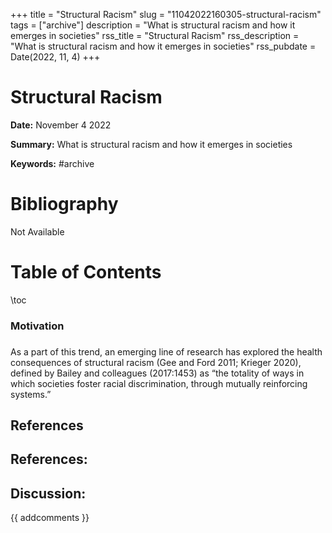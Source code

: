 +++
title = "Structural Racism"
slug = "11042022160305-structural-racism"
tags = ["archive"]
description = "What is structural racism and how it emerges in societies"
rss_title = "Structural Racism"
rss_description = "What is structural racism and how it emerges in societies"
rss_pubdate = Date(2022, 11, 4)
+++



Structural Racism
=========

**Date:** November 4 2022

**Summary:** What is structural racism and how it emerges in societies

**Keywords:** #archive

Bibliography
==========

Not Available

Table of Contents
=========

\toc

### Motivation

### 

As a part of this trend, an emerging line of research has explored the health consequences of structural racism (Gee and Ford 2011; Krieger 2020), defined by Bailey and colleagues (2017:1453) as “the totality of ways in which societies foster racial discrimination, through mutually reinforcing systems.”

## References

## References:
## Discussion: 

{{ addcomments }}

